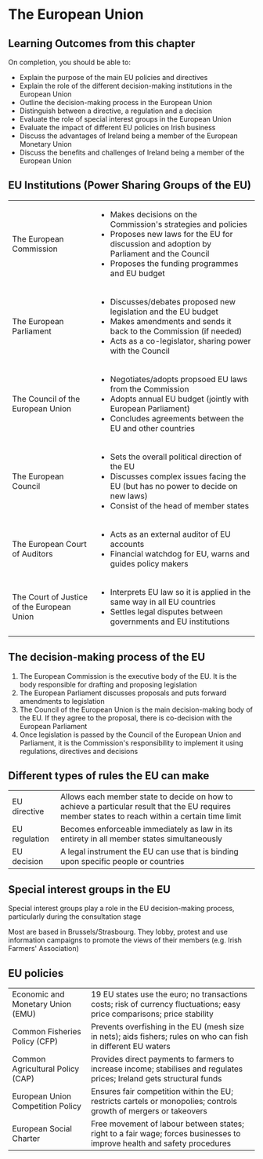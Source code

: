 # The European Union

## Learning Outcomes from this chapter​
On completion, you should be able to:
- Explain the purpose of the main EU policies and directives​
- Explain the role of the different decision-making institutions in the European Union ​
- Outline the decision-making process in the European Union​
- Distinguish between a directive, a regulation and a decision​
- Evaluate the role of special interest groups in the European Union​
- Evaluate the impact of different EU policies on Irish business​
- Discuss the advantages of Ireland being a member of the European Monetary Union ​
- Discuss the benefits and challenges of Ireland being a member of the European Union

## EU Institutions (Power Sharing Groups of the EU)

<table>
<tbody>
<tr>
<td>The European Commission</td>
<td><ul><li>Makes decisions on the Commission&#39;s strategies and policies</li><li>Proposes new laws for the EU for discussion and adoption by Parliament and the Council</li><li>Proposes the funding programmes and EU budget</li></ul></td>
</tr>
<tr>
<td>The European Parliament</td>
<td><ul><li>Discusses/debates proposed new legislation and the EU budget</li><li>Makes amendments and sends it back to the Commission (if needed)</li><li>Acts as a co-legislator, sharing power with the Council</li></ul></td>
</tr>
<tr>
<td>The Council of the European Union</td>
<td><ul><li>Negotiates/adopts propsoed EU laws from the Commission</li><li>Adopts annual EU budget (jointly with European Parliament)</li><li>Concludes agreements between the EU and other countries</li></ul></td>
</tr>
<tr>
<td>The European Council</td>
<td><ul><li>Sets the overall political direction of the EU</li><li>Discusses complex issues facing the EU (but has no power to decide on new laws)</li><li>Consist of the head of member states</li></ul></td>
</tr>
<tr>
<td>The European Court of Auditors</td>
<td><ul><li>Acts as an external auditor of EU accounts</li><li>Financial watchdog for EU, warns and guides policy makers</li></ul></td>
</tr>
<tr>
<td>The Court of Justice of the European Union</td>
<td><ul><li>Interprets EU law so it is applied in the same way in all EU countries</li><li>Settles legal disputes between governments and EU institutions</li></ul></td>
</tr>
</tbody>
</table>

<!--
|  |  |
|-|-|
| The European Commission | <ul><li>Makes decisions on the Commission's strategies and policies</li><li>Proposes new laws for the EU for discussion and adoption by Parliament and the Council</li><li>Proposes the funding programmes and EU budget</li></ul> |
| The European Parliament | <ul><li>Discusses/debates proposed new legislation and the EU budget</li><li>Makes amendments and sends it back to the Commission (if needed)</li><li>Acts as a co-legislator, sharing power with the Council</li></ul> |
| The Council of the European Union | <ul><li>Negotiates/adopts propsoed EU laws from the Commission</li><li>Adopts annual EU budget (jointly with European Parliament)</li><li>Concludes agreements between the EU and other countries</li></ul> |
| The European Council | <ul><li>Sets the overall political direction of the EU</li><li>Discusses complex issues facing the EU (but has no power to decide on new laws)</li><li>Consist of the head of member states</li></ul> |
| The European Court of Auditors | <ul><li>Acts as an external auditor of EU accounts</li><li>Financial watchdog for EU, warns and guides policy makers</li></ul> |
| The Court of Justice of the European Union | <ul><li>Interprets EU law so it is applied in the same way in all EU countries</li><li>Settles legal disputes between governments and EU institutions</li></ul> |
--->

## The decision-making process of the EU

1. The European Commission is the executive body of the EU. It is the body responsible for drafting and proposing legislation 
2. The European Parliament discusses proposals and puts forward amendments to legislation
3. The Council of the European Union is the main decision-making body of the EU. If they agree to the proposal, there is co-decision with the European Parliament
4. Once legislation is passed by the Council of the European Union and Parliament, it is the Commission's responsibility to implement it using regulations, directives and decisions

## Different types of rules the EU can make

|  |  |
|-|-|
| EU directive | Allows each member state to decide on how to achieve a particular result that the EU requires member states to reach within a certain time limit |
| EU regulation | Becomes enforceable immediately as law in its entirety in all member states simultaneously |
| EU decision | A legal instrument the EU can use that is binding upon specific people or countries |

## Special interest groups in the EU
Special interest groups play a role in the EU decision-making process, particularly during the consultation stage

Most are based in Brussels/Strasbourg. They lobby, protest and use information campaigns to promote the views of their members (e.g. Irish Farmers' Association)

## EU policies

|  |  |
|-|-|
| Economic and Monetary Union (EMU) | 19 EU states use the euro; no transactions costs; risk of currency fluctuations; easy price comparisons; price stability |
| Common Fisheries Policy (CFP)  | Prevents overfishing in the EU (mesh size in nets); aids fishers; rules on who can fish in different EU waters |
| Common Agricultural Policy (CAP) | Provides direct payments to farmers to increase income; stabilises and regulates prices; Ireland gets structural funds |
| European Union Competition Policy | Ensures fair competition within the EU; restricts cartels or monopolies; controls growth of mergers or takeovers |
| European Social Charter | Free movement of labour between states; right to a fair wage; forces businesses to improve health and safety procedures |